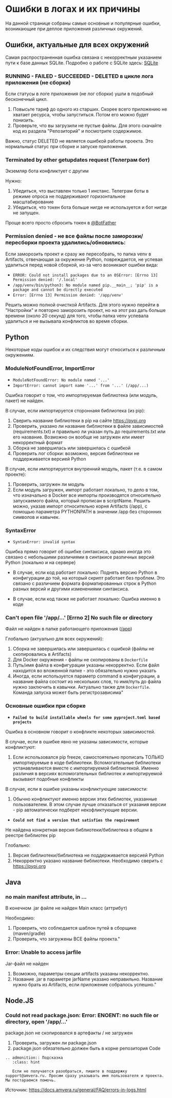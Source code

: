# Ошибки в логах и их причины
На данной странице собраны самые основные и популярные ошибки, возникающие при деплое приложения различных окружений. 

## Ошибки, актуальные для всех окружений

Самая распространенная ошибка связана с некорректным указанием пути к базе данных SQLite. Подробно о работе с SQLite здесь: [SQLite](../../databases/sqlite.md)

### RUNNING - FAILED - SUCCEEDED - DELETED в цикле лога приложения (не сборки)

Если статусы в логе приложения (не лог сборки) ушли в подобный бесконечный цикл.

1) Повысьте тариф до одного из старших. Скорее всего приложению не хватает ресурса, чтобы запуститься. Потом его можно  будет понизить.
2) Проверьте, что вы загрузили не пустые файлы. Для этого скачайте код из раздела "Репозиторий" и посмотрите содержимое.

Важно, статус DELETED не является ошибкой работы проекта. Это нормальный статус при сборке и запуске приложения.

### Terminated by other getupdates request (Телеграм бот)

Экземляр бота конфликтует с другим 

Нужно:
1) Убедиться, что выставлен только 1 инстанс. Телеграм боты в режиме опроса не поддерживают горизонтальное масштабирование
2) Убедиться, что токен бота больше нигде не используется и бот нигде не запущен.

Проще всего просто сбросить токен в [@BotFather](https://t.me/BotFather)

### Permission denied - не все файлы после заморозки/пересборки проекта удалились/обновились:
Если заморозить проект и сразу же пересобрать, то папка venv в Artifacts, отвечающая за окружение Python, повреждается, 
не успевая удалиться перед новой сборкой, из-за чего возникают ошибки вида:

- ```ERROR: Could not install packages due to an OSError: [Errno 13] Permission denied: '/.local'```
- ```/app/venv/bin/python3: No module named pip.__main__; 'pip' is a package and cannot be directly executed```
- ```Error: [Errno 13] Permission denied: '/app/venv'```

Решить можно полной очисткой Artifacts. Для этого нужно перейти в "Настройки" и повторно заморозить проект, но на этот раз дать больше времени (около 20 секунд) для того, чтобы папка venv успевала удалиться и не вызывала конфликтов во время сборки.

## Python

Некоторые коды ошибок и их следствия могут относиться к различным окружениям.

### ModuleNotFoundError, ImportError

- `ModuleNotFoundError: No module named '...'`
- `ImportError: cannot import name '...' from '...' (/app/...)`

Ошибка говорит о том, что импортируемая библиотека (или модуль, пакет) не найден. 

В случае, если импортируется стороннаяя библиотека (из pip):
1) Сверить название библиотеки в pip на сайте https://pypi.org
2) Проверить, указано ли название библиотеки в файле зависимостей (requirements.txt) и правильно ли указан путь до requirements.txt или его название. Возможно он вообще не загружен или имеет некорректный формат
3) Сборка не завершилась или завершилась с ошибкой
4) Проверить лог сборки: возможно, версия библиотеки не поддерживается версией Python

В случае, если импортируется внутренний модуль, пакет (т.е. в самом проекте):
1) Проверить, загружен ли модуль
2) Если модуль загружен, импорт работает локально, то дело в том, что изначально в Docker все импорты производятся относительно запускаемого файла, который прописан в scriptName. Решить можно, указав импорт относительно корня Artifacts (/app), с помощью параметра PYTHONPATH в значении /app без сторонних символов и кавычек.

### SyntaxError

- `SyntaxError: invalid syntax`

Ошибка прямо говорит об ошибке синтаксиса, однако иногда это связано с небольшими различиями в синтакисе различных версий Python (локально и на сервере)

- В случае, если код работает локально:
Поднять версию Python в конфигурации до той, на который скрипт работает без проблем. Это связано с различием формата форматированных строк в Python разных версий и другими изменениями синтаксиса.

- В случае, если код также не работает локально:
Ошибка именно в коде

### Can't open file '/app/...' [Errno 2] No such file or directory

Файл не найден в папке работающего приложения ([/app](../../applications/storage.md))

Глобально (актуально для всех окружений):
1) Сборка не завершилась или завершилась с ошибкой (файлы не скопировались в Artifacts)
2) Для Docker окружения - файлы не скопированы в `Dockerfile`
3) Путь/имя файла в конфигурации указаны некорректно. Если файл находится во вложенной папке - это обязательно нужно указать
4) Иногда, если используется параметр command в конфигурации, а название файла состоит из нескольких слов, то имя/путь до файла нужно заключить в кавычки. Актуально также для `Dockerfile`. Команда запуска может быть регистрозависима"

### Основные ошибки при сборке 

- **`Failed to build installable wheels for some pyproject.toml based projects`**

Ошибка в основном говорит о конфликте некоторых зависимостей.

В случае, если в ошибке явно не указаны зависимости, которые конфликтуют:
1) Если использовался pip freeze, самостоятельно прописать ТОЛЬКО импортируемые в коде библиотеки. Вспомогательные библиотеки устанавливаются вместе с импортируемой библиотекой. Именно различия в версиях вспомогательных библиотек и импортируемой вызывают подобные конфликты

В случае, если в ошибке указаны конфликтующие зависимости:
1) Обычно конфликтуют именно версии этих библиотек, указанные пользователем. В этом случае лучше отказаться от указания версии - pip автоматически подберет некофликтующие версии.

- **`Could not find a version that satisfies the requirement`**

Не найдена конкретная версия библиотеки/библиотека в общем в реестре библиотек pip

Глобально:
1) Версия библиотеки/библиотека не поддерживается версией Python
2) Некорректно указано название библиотеки. Необходимо сверить с https://pypi.org

## Java

### no main manifest attribute, in ...

В конечном .jar файле не найден Main класс (аттрибут) 

Необходимо:
1) Проверить, что соблюдается шаблон путей в сборщике (maven/gradle)
2) Проверить, что загружены ВСЕ файлы проекта."

### Error: Unable to access jarfile

Jar-файл не найден

1) Возможно, параметры секции artifacts указаны некорректно. 
2) Название .jar в параметре jarName указано неправильно. Название нужно брать из Artifacts, если приложение собралось успешно."

## Node.JS

### Could not read package.json: Error: ENOENT: no such file or directory, open '/app/...'

package.json не скопировался в артефакты / не загружен

1) Проверить, загружен ли package.json
2) package.json обязательно должен быть в корне репозитория Code

```{eval-rst}
.. admonition:: Подсказка
   :class: hint

   Если не получается разобраться, пишите в поддержку support@amvera.ru. Просим сразу указывать имя пользователя и проекта. Мы постараемся помочь.
```

Источник: https://docs.amvera.ru/general/FAQ/errors-in-logs.html